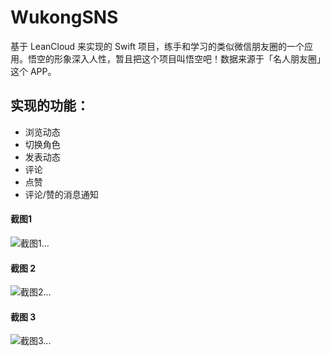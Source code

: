 # WukongSNS
基于 LeanCloud 来实现的 Swift 项目，练手和学习的类似微信朋友圈的一个应用。悟空的形象深入人性，暂且把这个项目叫悟空吧！数据来源于「名人朋友圈」这个 APP。

## 实现的功能：
- 浏览动态
- 切换角色
- 发表动态
- 评论
- 点赞
- 评论/赞的消息通知

#### 截图1
![截图1...](/PengYQ/Snapshoot/wukong1.png)

#### 截图 2
![截图2...](/PengYQ/Snapshoot/wukong2.png)

#### 截图 3
![截图3...](/PengYQ/Snapshoot/wukong3.png)
